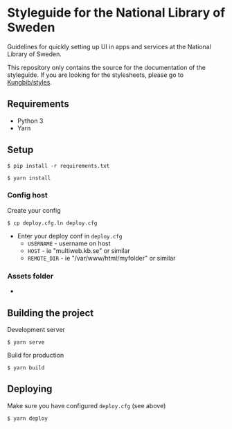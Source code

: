 # Styleguide for the National Library of Sweden
Guidelines for quickly setting up UI in apps and services at the National Library of Sweden.

This repository only contains the source for the documentation of the styleguide. If you are looking for the stylesheets, please go to [Kungbib/styles](https://github.com/Kungbib/styles).

## Requirements
* Python 3
* Yarn

## Setup

```
$ pip install -r requirements.txt

$ yarn install
```

### Config host

Create your config

```
$ cp deploy.cfg.ln deploy.cfg
```

* Enter your deploy conf in `deploy.cfg`
  * `USERNAME` - username on host
  * `HOST` - ie "multiweb.kb.se" or similar
  * `REMOTE_DIR` - ie "/var/www/html/myfolder" or similar

### Assets folder

-

## Building the project

Development server
```
$ yarn serve
```

Build for production
```
$ yarn build
```

## Deploying

Make sure you have configured `deploy.cfg` (see above)

```
$ yarn deploy
```

